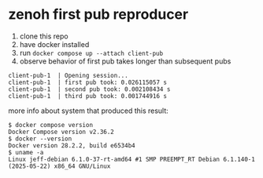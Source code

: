 # zenoh first pub reproducer

1. clone this repo
2. have docker installed
3. run `docker compose up --attach client-pub`
4. observe behavior of first pub takes longer than subsequent pubs

```
client-pub-1  | Opening session...
client-pub-1  | first pub took: 0.026115057 s
client-pub-1  | second pub took: 0.002108434 s
client-pub-1  | third pub took: 0.001744916 s
```

more info about system that produced this result:

```
$ docker compose version
Docker Compose version v2.36.2
$ docker --version
Docker version 28.2.2, build e6534b4
$ uname -a
Linux jeff-debian 6.1.0-37-rt-amd64 #1 SMP PREEMPT_RT Debian 6.1.140-1 (2025-05-22) x86_64 GNU/Linux
```